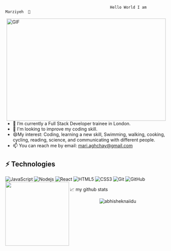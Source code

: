                                                   Hello World I am Marziyeh  👋
<!-- ![](https://github.com/halfrost/halfrost/blob/master/icons/header_1.png) -->

<img align="right" alt="GIF" src="https://github.com/abhisheknaiidu/abhisheknaiidu/blob/master/code.gif?raw=true" width="500" height="320" />

- 🌱 I’m currently a Full Stack Developer trainee in London.
- 💞️ I'm looking to improve my coding skill.
- 😄My interest: Coding, learning a new skill, Swimming, walking, cooking, cycling, reading, science, and communicating with different people.
- 📫 You can reach me by email: mari.aghchay@gmail.com

## ⚡ Technologies
![JavaScript](https://img.shields.io/badge/-JavaScript-black?style=flat-square&logo=javascript)
![Nodejs](https://img.shields.io/badge/-Nodejs-black?style=flat-square&logo=Node.js)
![React](https://img.shields.io/badge/-React-black?style=flat-square&logo=react)
![HTML5](https://img.shields.io/badge/-HTML5-E34F26?style=flat-square&logo=html5&logoColor=white)
![CSS3](https://img.shields.io/badge/-CSS3-1572B6?style=flat-square&logo=css3)
![Git](https://img.shields.io/badge/-Git-black?style=flat-square&logo=git)
![GitHub](https://img.shields.io/badge/-GitHub-181717?style=flat-square&logo=github)
<img align='left' src='https://octodex.github.com/images/hula_loop_octodex03.gif' width='200'>


📈 my github stats

<p align="center"> <img src="https://github-readme-stats.vercel.app/api?username=abhisheknaiidu&show_icons=true&theme=gotham" alt="abhisheknaiidu" />
